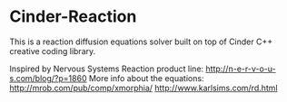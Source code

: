 # Cinder-Reaction
This is a reaction diffusion equations solver built on top of Cinder C++ creative coding library.

Inspired by Nervous Systems Reaction product line: http://n-e-r-v-o-u-s.com/blog/?p=1860
More info about the equations: http://mrob.com/pub/comp/xmorphia/
                               http://www.karlsims.com/rd.html
                               
